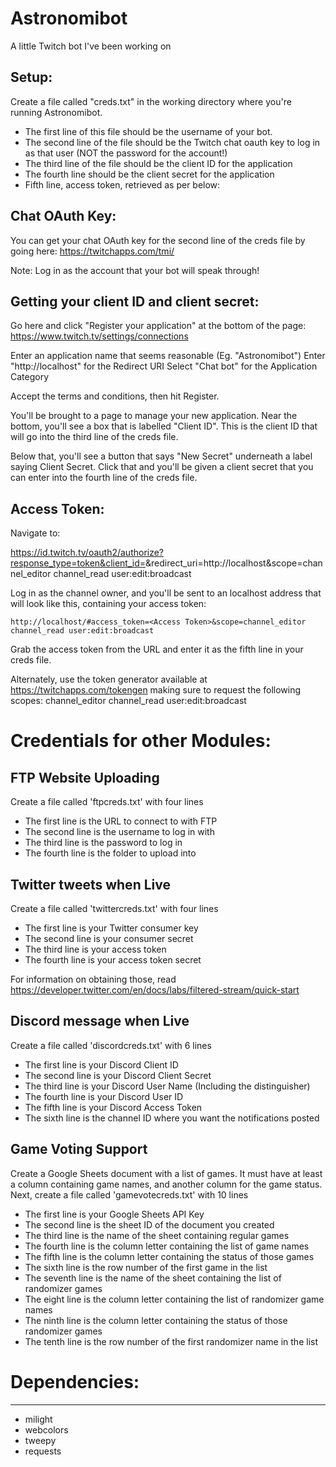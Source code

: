 # Astronomibot
A little Twitch bot I've been working on


Setup:
-------
Create a file called "creds.txt" in the working directory where you're running Astronomibot.  
   * The first line of this file should be the username of your bot.  
   * The second line of the file should be the Twitch chat oauth key to log in as that user (NOT the password for the account!)
   * The third line of the file should be the client ID for the application
   * The fourth line should be the client secret for the application
   * Fifth line, access token, retrieved as per below:

Chat OAuth Key:
----------------
You can get your chat OAuth key for the second line of the creds file by going here:
https://twitchapps.com/tmi/

Note: Log in as the account that your bot will speak through!

Getting your client ID and client secret:
-------------------------------------------
Go here and click "Register your application" at the bottom of the page:
https://www.twitch.tv/settings/connections

Enter an application name that seems reasonable (Eg. "Astronomibot")
Enter "http://localhost" for the Redirect URI
Select "Chat bot" for the Application Category

Accept the terms and conditions, then hit Register.

You'll be brought to a page to manage your new application.  Near the bottom, you'll see a box that is labelled "Client ID".
This is the client ID that will go into the third line of the creds file.

Below that, you'll see a button that says "New Secret" underneath a label saying Client Secret.  Click that and you'll be given
a client secret that you can enter into the fourth line of the creds file.


Access Token:
---------------
Navigate to:

   https://id.twitch.tv/oauth2/authorize?response_type=token&client_id=<Application Client ID>&redirect_uri=http://localhost&scope=channel_editor channel_read user:edit:broadcast

Log in as the channel owner, and you'll be sent to an localhost address that will look like this, containing your access token:

    http://localhost/#access_token=<Access Token>&scope=channel_editor channel_read user:edit:broadcast

Grab the access token from the URL and enter it as the fifth line in your creds file.


Alternately, use the token generator available at https://twitchapps.com/tokengen making sure to request the following scopes: channel_editor channel_read user:edit:broadcast

# Credentials for other Modules:

## FTP Website Uploading
Create a file called 'ftpcreds.txt' with four lines
   * The first line is the URL to connect to with FTP
   * The second line is the username to log in with
   * The third line is the password to log in
   * The fourth line is the folder to upload into

## Twitter tweets when Live
Create a file called 'twittercreds.txt' with four lines
   * The first line is your Twitter consumer key
   * The second line is your consumer secret
   * The third line is your access token
   * The fourth line is your access token secret

For information on obtaining those, read https://developer.twitter.com/en/docs/labs/filtered-stream/quick-start

## Discord message when Live
Create a file called 'discordcreds.txt' with 6 lines
   * The first line is your Discord Client ID
   * The second line is your Discord Client Secret
   * The third line is your Discord User Name (Including the distinguisher)
   * The fourth line is your Discord User ID
   * The fifth line is your Discord Access Token
   * The sixth line is the channel ID where you want the notifications posted

## Game Voting Support
Create a Google Sheets document with a list of games.  It must have at least a column containing game names, and another column for the game status.
Next, create a file called 'gamevotecreds.txt' with 10 lines
   * The first line is your Google Sheets API Key
   * The second line is the sheet ID of the document you created
   * The third line is the name of the sheet containing regular games
   * The fourth line is the column letter containing the list of game names
   * The fifth line is the column letter containing the status of those games
   * The sixth line is the row number of the first game in the list
   * The seventh line is the name of the sheet containing the list of randomizer games
   * The eight line is the column letter containing the list of randomizer game names
   * The ninth line is the column letter containing the status of those randomizer games
   * The tenth line is the row number of the first randomizer name in the list


# Dependencies:
-------------
 * milight
 * webcolors
 * tweepy
 * requests
